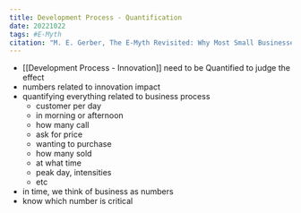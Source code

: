 ```yaml
---
title: Development Process - Quantification
date: 20221022
tags: #E-Myth
citation: "M. E. Gerber, The E-Myth Revisited: Why Most Small Businesses Don’t Work and What to Do About It. Harper Collins, 2009."
---
```


- [[Development Process - Innovation]] need to be Quantified to judge the effect
- numbers related to innovation impact
- quantifying everything related to business process
	- customer per day
	- in morning or afternoon
	- how many call
	- ask for price
	- wanting to purchase
	- how many sold
	- at what time
	- peak day, intensities
	- etc
- in time, we think of business as numbers
- know which number is critical
